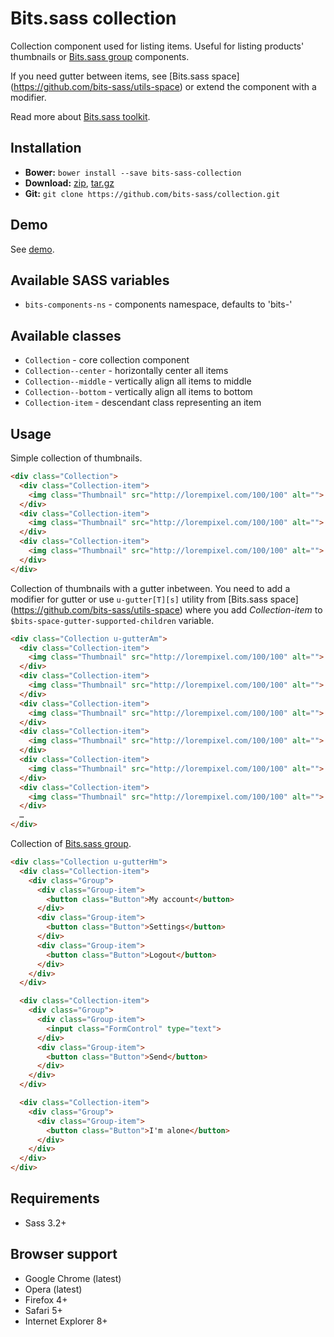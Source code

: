 # Bits.sass collection

Collection component used for listing items. Useful for listing products'
thumbnails or [Bits.sass group](https://github.com/bits-sass/group) components.

If you need gutter between items, see [Bits.sass space]
(https://github.com/bits-sass/utils-space) or extend the component with
a modifier.

Read more about [Bits.sass toolkit](https://github.com/bits-sass/bits.sass).

## Installation

* __Bower:__ `bower install --save bits-sass-collection`
* __Download:__ [zip](https://github.com/bits-sass/collection/zipball/master),
  [tar.gz](https://github.com/bits-sass/collection/tarball/master)
* __Git:__ `git clone https://github.com/bits-sass/collection.git`

## Demo

See [demo](https://rawgithub.com/bits-sass/collection/master/demo/index.html).

## Available SASS variables

* `bits-components-ns` - components namespace, defaults to 'bits-'

## Available classes

* `Collection` - core collection component
* `Collection--center` - horizontally center all items
* `Collection--middle` - vertically align all items to middle
* `Collection--bottom` - vertically align all items to bottom
* `Collection-item` - descendant class representing an item

## Usage

Simple collection of thumbnails.

```html
<div class="Collection">
  <div class="Collection-item">
    <img class="Thumbnail" src="http://lorempixel.com/100/100" alt="">
  </div>
  <div class="Collection-item">
    <img class="Thumbnail" src="http://lorempixel.com/100/100" alt="">
  </div>
  <div class="Collection-item">
    <img class="Thumbnail" src="http://lorempixel.com/100/100" alt="">
  </div>
</div>
```
Collection of thumbnails with a gutter inbetween. You need to add a modifier
for gutter or use `u-gutter[T][s]` utility from [Bits.sass space]
(https://github.com/bits-sass/utils-space) where you add *Collection-item*
to `$bits-space-gutter-supported-children` variable.

```html
<div class="Collection u-gutterAm">
  <div class="Collection-item">
    <img class="Thumbnail" src="http://lorempixel.com/100/100" alt="">
  </div>
  <div class="Collection-item">
    <img class="Thumbnail" src="http://lorempixel.com/100/100" alt="">
  </div>
  <div class="Collection-item">
    <img class="Thumbnail" src="http://lorempixel.com/100/100" alt="">
  </div>
  <div class="Collection-item">
    <img class="Thumbnail" src="http://lorempixel.com/100/100" alt="">
  </div>
  <div class="Collection-item">
    <img class="Thumbnail" src="http://lorempixel.com/100/100" alt="">
  </div>
  <div class="Collection-item">
    <img class="Thumbnail" src="http://lorempixel.com/100/100" alt="">
  </div>
  …
</div>
```

Collection of [Bits.sass group](https://github.com/bits-sass/group).

```html
<div class="Collection u-gutterHm">
  <div class="Collection-item">
    <div class="Group">
      <div class="Group-item">
        <button class="Button">My account</button>
      </div>
      <div class="Group-item">
        <button class="Button">Settings</button>
      </div>
      <div class="Group-item">
        <button class="Button">Logout</button>
      </div>
    </div>
  </div>

  <div class="Collection-item">
    <div class="Group">
      <div class="Group-item">
        <input class="FormControl" type="text">
      </div>
      <div class="Group-item">
        <button class="Button">Send</button>
      </div>
    </div>
  </div>

  <div class="Collection-item">
    <div class="Group">
      <div class="Group-item">
        <button class="Button">I'm alone</button>
      </div>
    </div>
  </div>
</div>
```

## Requirements

* Sass 3.2+

## Browser support

* Google Chrome (latest)
* Opera (latest)
* Firefox 4+
* Safari 5+
* Internet Explorer 8+